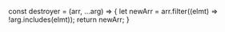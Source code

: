 const destroyer = (arr, ...arg) => {
  let newArr = arr.filter((elmt) => !arg.includes(elmt));
  return newArr;
}
